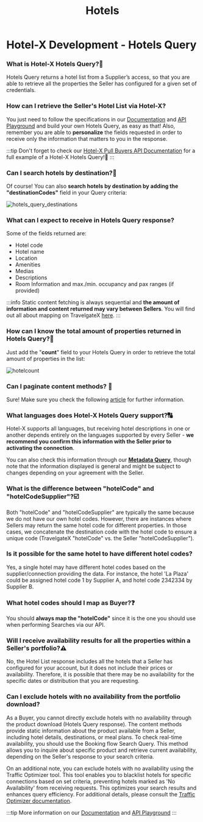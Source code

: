 ﻿---
title: Hotels
sidebar_position: 1
---

# Hotel-X Development - Hotels Query


### What is Hotel-X Hotels Query?🏨
Hotels Query returns a hotel list from a Supplier’s access, so that you are able to retrieve all the properties the Seller has configured for a given set of credentials.

### How can I retrieve the Seller's Hotel List via Hotel-X?  
You just need to follow the specifications in our [Documentation](/docs/apis/for-buyers/hotel-x-pull-buyers-api/content/hotels) and [API Playground](/playground) and build your own Hotels Query, as easy as that! Also, remember you are able to **personalize** the fields requested in order to receive only the information that matters to you in the response.

:::tip
Don't forget to check our [Hotel-X Pull Buyers API Documentation](/docs/apis/for-buyers/hotel-x-pull-buyers-api/content/hotels#requests-examples) for a full example of a Hotel-X Hotels Query!🚀
:::

### Can I search hotels by destination?🔎
Of course! You can also **search hotels by destination by adding the "destinationCodes"** field in your Query criteria:

![hotels_query_destinations](https://storage.travelgate.com/kbase/hotels_query_destinations.jpg)


### What can I expect to receive in Hotels Query response?
Some of the fields returned are: 

- Hotel code
- Hotel name
- Location
- Amenities
- Medias
- Descriptions
- Room Information and max./min. occupancy and pax ranges (if provided)

:::info
Static content fetching is always sequential and **the amount of information and content returned may vary between Sellers**. You will find out all about mapping on TravelgateX [here](/kb/connections/connections-content/all-about-mapping).
:::

### How can I know the total amount of properties returned in Hotels Query?📑
Just add the "**count**" field to your Hotels Query in order to retrieve the total amount of properties in the list:

![hotelcount](https://storage.travelgate.com/kbase/hotelcount.jpg)


### Can I paginate content methods? 🔢
Sure! Make sure you check the following [article](/kb/our-products/are-you-a-buyer/our-methods/static-content/faqs/token-based-pagination-hotel-room-destinations) for further information.

### What languages does Hotel-X Hotels Query support?🔠
Hotel-X supports all languages, but receiving hotel descriptions in one or another depends entirely on the languages supported by every Seller - **we recommend you confirm this information with the Seller prior to activating the connection**.

You can also check this information through our **[Metadata Query](/docs/apis/for-buyers/hotel-x-pull-buyers-api/content/metadata)**, though note that the information displayed is general and might be subject to changes depending on your agreement with the Seller.

### What is the difference between "hotelCode" and "hotelCodeSupplier"?☑️
Both "hotelCode" and "hotelCodeSupplier" are typically the same because we do not have our own hotel codes. However, there are instances where Sellers may return the same hotel code for different properties. In those cases, we concatenate the destination code with the hotel code to ensure a unique code (TravelgateX "hotelCode" vs. the Seller "hotelCodeSupplier").

### Is it possible for the same hotel to have different hotel codes?
Yes, a single hotel may have different hotel codes based on the supplier/connection providing the data. For instance, the hotel 'La Plaza' could be assigned hotel code 1 by Supplier A, and hotel code 2342334 by Supplier B.

### What hotel codes should I map as Buyer?❓
You should **always map the "hotelCode"** since it is the one you should use when performing Searches via our API.

### Will I receive availability results for all the properties within a Seller's portfolio?⚠️
No, the Hotel List response includes all the hotels that a Seller has configured for your account, but it does not include their prices or availability. Therefore, it is possible that there may be no availability for the specific dates or distribution that you are requesting.

### Can I exclude hotels with no availability from the portfolio download?
As a Buyer, you cannot directly exclude hotels with no availability through the product download (Hotels Query response). The content methods provide static information about the product available from a Seller, including hotel details, destinations, or meal plans. To check real-time availability, you should use the Booking flow Search Query. This method allows you to inquire about specific product and retrieve current availability, depending on the Seller's response to your search criteria.

On an additional note, you can exclude hotels with no availability using the Traffic Optimizer tool. This tool enables you to blacklist hotels for specific connections based on set criteria, preventing hotels marked as 'No Availability' from receiving requests. This optimizes your search results and enhances query efficiency. For additional details, please consult the [Traffic Optimizer documentation](/kb/apps/smart-traffic-apps/traffic-optimizer/traffic-optimizer-app).


:::tip
More information on our [Documentation](/docs/apis/for-buyers/hotel-x-pull-buyers-api/content/hotels) and [API Playground](/playground)
:::